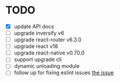 # TODO
- [x] update API docs
- [ ] upgrade inversify v6
- [ ] upgrade react-router v6.3.0
- [ ] upgrade react v18
- [ ] upgrade react-native v0.70.0
- [ ] support upgrade cli
- [ ] dynamic unloading module
- [ ] follow up for fixing eslint issues [the issue](https://github.com/typescript-eslint/typescript-eslint/issues/5468)
